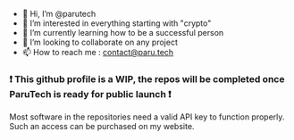 - 👋 Hi, I’m @parutech
- 👀 I’m interested in everything starting with "crypto"
- 🌱 I’m currently learning how to be a successful person
- 💞️ I’m looking to collaborate on any project
- 📫 How to reach me : contact@paru.tech

### ❗ This github profile is a WIP, the repos will be completed once ParuTech is ready for public launch ❗ 

Most software in the repositories need a valid API key to function properly. Such an access can be purchased on my website.
